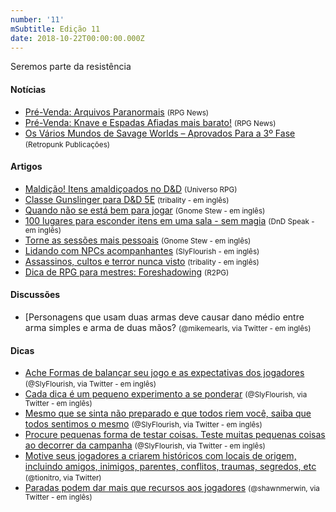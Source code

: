 ```yaml
---
number: '11'
mSubtitle: Edição 11
date: 2018-10-22T00:00:00.000Z
---
```


Seremos parte da resistência

#### Notícias

- [Pré-Venda: Arquivos Paranormais] <small>(RPG News)</small>
- [Pré-Venda: Knave e Espadas Afiadas mais barato!] <small>(RPG News)</small>
- [Os Vários Mundos de Savage Worlds – Aprovados Para a 3º Fase] <small>(Retropunk Publicações)</small>

#### Artigos

- [Maldição! Itens amaldiçoados no D&D] <small>(Universo RPG)</small>
- [Classe Gunslinger para D&D 5E] <small>(tribality - em inglês)</small>
- [Quando não se está bem para jogar] <small>(Gnome Stew - em inglês)</small>
- [100 lugares para esconder itens em uma sala - sem magia] <small>(DnD Speak - em inglês)</small>
- [Torne as sessões mais pessoais] <small>(Gnome Stew - em inglês)</small>
- [Lidando com NPCs acompanhantes] <small>(SlyFlourish - em inglês)</small>
- [Assassinos, cultos e terror nunca visto] <small>(tribality - em inglês)</small>
- [Dica de RPG para mestres: Foreshadowing] <small>(R2PG)</small>

#### Discussões

- [Personagens que usam duas armas deve causar dano médio entre arma simples e arma de duas mãos? <small>(@mikemearls, via Twitter - em inglês)</small>

#### Dicas

- [Ache Formas de balançar seu jogo e as expectativas dos jogadores] <small>(@SlyFlourish, via Twitter - em inglês)</small>
- [Cada dica é um pequeno experimento a se ponderar] <small>(@SlyFlourish, via Twitter - em inglês)</small>
- [Mesmo que se sinta não preparado e que todos riem você, saiba que todos sentimos o mesmo] <small>(@SlyFlourish, via Twitter - em inglês)</small>
- [Procure pequenas forma de testar coisas. Teste muitas pequenas coisas ao decorrer da campanha] <small>(@SlyFlourish, via Twitter - em inglês)</small>
- [Motive seus jogadores a criarem históricos com locais de origem, incluindo amigos, inimigos, parentes, conflitos, traumas, segredos, etc] <small>(@tionitro, via Twitter)</small>
- [Paradas podem dar mais que recursos aos jogadores] <small>(@shawnmerwin, via Twitter - em inglês)</small>

[Maldição! Itens amaldiçoados no D&D]: https://universorpg.com/espada-e-magia/dicas/maldicao-itens-amaldicoados-no-dd/
[Classe Gunslinger para D&D 5E]: https://www.tribality.com/2018/10/27/gunslinger-class-dd-5e/
[Quando não se está bem para jogar]: https://gnomestew.com/game-mastering/gming-advice/when-youre-not-feeling-it/
[100 lugares para esconder itens em uma sala - sem magia]: http://dndspeak.com/2018/10/100-places-to-hide-an-item-in-a-room-without-magic/
[Torne as sessões mais pessoais]: https://gnomestew.com/game-mastering/35622/
[Lidando com NPCs acompanhantes]: http://slyflourish.com/tag-along_npcs.html
[Assassinos, cultos e terror nunca visto]: https://www.tribality.com/2018/10/19/slashers-cults-and-unseen-terror/
[Dica de RPG para mestres: Foreshadowing]: http://www.r2pg.com.br/2018/10/23/dica-de-rpg-foreshadowing/
[Pré-Venda: Arquivos Paranormais]: https://newsrpg.wordpress.com/2018/10/25/pre-venda-arquivos-paranormais/
[Os Vários Mundos de Savage Worlds – Aprovados Para a 3º Fase]: http://retropunk.net/editora/os-varios-mundos-de-savage-worlds-aprovados-para-3o-fase/ 
[Pré-Venda: Knave e Espadas Afiadas mais barato!]: https://newsrpg.wordpress.com/2018/10/23/pre-venda-knave-e-espadas-afiadas-mais-barato/
[Personagens que usam duas armas deve causar dano médio entre arma simples e arma de duas mãos?]: https://twitter.com/mikemearls/status/1054618837037985797
[Ache Formas de balançar seu jogo e as expectativas dos jogadores]: https://twitter.com/SlyFlourish/status/1054779966024495105
[Cada dica é um pequeno experimento a se ponderar]: https://twitter.com/SlyFlourish/status/1055817604684750850
[Mesmo que se sinta não preparado e que todos riem você, saiba que todos sentimos o mesmo]: https://twitter.com/SlyFlourish/status/1055867237855301638
[Procure pequenas forma de testar coisas. Teste muitas pequenas coisas ao decorrer da campanha]: https://twitter.com/SlyFlourish/status/1056621918244233222
[Motive seus jogadores a criarem históricos com locais de origem, incluindo amigos, inimigos, parentes, conflitos, traumas, segredos, etc]: https://twitter.com/tionitro/status/1055258003602063360
[Paradas podem dar mais que recursos aos jogadores]: https://twitter.com/shawnmerwin/status/1054767854330019840
